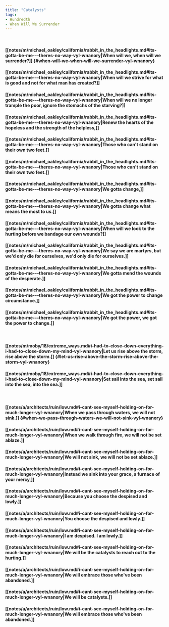 ```yaml
---
title: "Catalysts"
tags:
- Hundredth
- When Will We Surrender
---
```

&nbsp;
#### [[notes/m/michael_oakley/california/rabbit_in_the_headlights.md#its-gotta-be-me---theres-no-way-vyl-wnanory|When will we, when will we surrender?]] {#when-will-we-when-will-we-surrender-vyl-wnanory}
#### [[notes/m/michael_oakley/california/rabbit_in_the_headlights.md#its-gotta-be-me---theres-no-way-vyl-wnanory|When will we strive for what is good and not for what man has created?]]
#### [[notes/m/michael_oakley/california/rabbit_in_the_headlights.md#its-gotta-be-me---theres-no-way-vyl-wnanory|When will we no longer trample the poor, ignore the stomachs of the starving?]]
#### [[notes/m/michael_oakley/california/rabbit_in_the_headlights.md#its-gotta-be-me---theres-no-way-vyl-wnanory|Renew the hearts of the hopeless and the strength of the helpless,]]
#### [[notes/m/michael_oakley/california/rabbit_in_the_headlights.md#its-gotta-be-me---theres-no-way-vyl-wnanory|Those who can't stand on their own two feet.]]
#### [[notes/m/michael_oakley/california/rabbit_in_the_headlights.md#its-gotta-be-me---theres-no-way-vyl-wnanory|Those who can't stand on their own two feet.]]
#### [[notes/m/michael_oakley/california/rabbit_in_the_headlights.md#its-gotta-be-me---theres-no-way-vyl-wnanory|We gotta change,]]
#### [[notes/m/michael_oakley/california/rabbit_in_the_headlights.md#its-gotta-be-me---theres-no-way-vyl-wnanory|We gotta change what means the most to us.]]
#### [[notes/m/michael_oakley/california/rabbit_in_the_headlights.md#its-gotta-be-me---theres-no-way-vyl-wnanory|When will we look to the hurting before we bandage our own wounds?]]
#### [[notes/m/michael_oakley/california/rabbit_in_the_headlights.md#its-gotta-be-me---theres-no-way-vyl-wnanory|We say we are martyrs, but we'd only die for ourselves, we'd only die for ourselves.]]
#### [[notes/m/michael_oakley/california/rabbit_in_the_headlights.md#its-gotta-be-me---theres-no-way-vyl-wnanory|We gotta mend the wounds of the desperate.]]
#### [[notes/m/michael_oakley/california/rabbit_in_the_headlights.md#its-gotta-be-me---theres-no-way-vyl-wnanory|We got the power to change circumstance.]]
#### [[notes/m/michael_oakley/california/rabbit_in_the_headlights.md#its-gotta-be-me---theres-no-way-vyl-wnanory|We got the power, we got the power to change.]]
&nbsp;
#### [[notes/m/moby/18/extreme_ways.md#i-had-to-close-down-everything-i-had-to-close-down-my-mind-vyl-wnanory|Let us rise above the storm, rise above the storm.]] {#let-us-rise-above-the-storm-rise-above-the-storm-vyl-wnanory}
#### [[notes/m/moby/18/extreme_ways.md#i-had-to-close-down-everything-i-had-to-close-down-my-mind-vyl-wnanory|Set sail into the sea, set sail into the sea, into the sea.]]
&nbsp;
#### [[notes/a/architects/ruin/low.md#i-cant-see-myself-holding-on-for-much-longer-vyl-wnanory|When we pass through waters, we will not sink.]] {#when-we-pass-through-waters-we-will-not-sink-vyl-wnanory}
#### [[notes/a/architects/ruin/low.md#i-cant-see-myself-holding-on-for-much-longer-vyl-wnanory|When we walk through fire, we will not be set ablaze.]]
#### [[notes/a/architects/ruin/low.md#i-cant-see-myself-holding-on-for-much-longer-vyl-wnanory|We will not sink, we will not be set ablaze.]]
#### [[notes/a/architects/ruin/low.md#i-cant-see-myself-holding-on-for-much-longer-vyl-wnanory|Instead we sink into your grace, a furnace of your mercy,]]
#### [[notes/a/architects/ruin/low.md#i-cant-see-myself-holding-on-for-much-longer-vyl-wnanory|Because you choose the despised and lowly.]]
#### [[notes/a/architects/ruin/low.md#i-cant-see-myself-holding-on-for-much-longer-vyl-wnanory|You choose the despised and lowly.]]
#### [[notes/a/architects/ruin/low.md#i-cant-see-myself-holding-on-for-much-longer-vyl-wnanory|I am despised. I am lowly.]]
#### [[notes/a/architects/ruin/low.md#i-cant-see-myself-holding-on-for-much-longer-vyl-wnanory|We will be the catalysts to reach out to the hurting.]]
#### [[notes/a/architects/ruin/low.md#i-cant-see-myself-holding-on-for-much-longer-vyl-wnanory|We will embrace those who've been abandoned.]]
#### [[notes/a/architects/ruin/low.md#i-cant-see-myself-holding-on-for-much-longer-vyl-wnanory|We will be catalysts.]]
#### [[notes/a/architects/ruin/low.md#i-cant-see-myself-holding-on-for-much-longer-vyl-wnanory|We will embrace those who've been abandoned.]]
